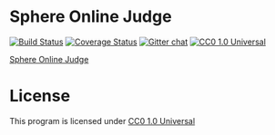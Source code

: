 # Sphere Online Judge
[![Build Status](https://travis-ci.org/Judge-Team/Sphere-Online-Judge.svg?branch=master)](https://travis-ci.org/Judge-Team/Sphere-Online-Judge)
[![Coverage Status](https://img.shields.io/coveralls/Judge-Team/Sphere-Online-Judge.svg)](https://coveralls.io/r/Judge-Team/Sphere-Online-Judge?branch=master)
[![Gitter chat](https://badges.gitter.im/Judge-Team.png)](https://gitter.im/Judge-Team)
[![CC0 1.0 Universal](http://img.shields.io/badge/license-CC0%201.0%20Universal-brightgreen.svg)](https://creativecommons.org/publicdomain/zero/1.0/)

[Sphere Online Judge](http://www.spoj.com/)

# License
This program is licensed under [CC0 1.0 Universal](https://creativecommons.org/publicdomain/zero/1.0/)
